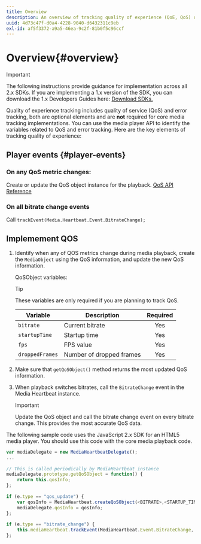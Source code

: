 ```yaml
---
title: Overview
description: An overview of tracking quality of experience (QoE, QoS) using the Media SDK.
uuid: 4d73c47f-d0a4-4228-9040-d6432311c9eb
exl-id: af5f3372-a9a5-46ea-9c2f-81b0f5c96ccf
---
```

# Overview{#overview}

>[!IMPORTANT]
>
>The following instructions provide guidance for implementation across all 2.x SDKs. If you are implementing a 1.x version of the SDK, you can download the 1.x Developers Guides here: [Download SDKs.](/help/sdk-implement/download-sdks.md)

Quality of experience tracking includes quality of service (QoS) and error tracking, both are optional elements and are **not** required for core media tracking implementations. You can use the media player API to identify the variables related to QoS and error tracking. Here are the key elements of tracking quality of experience:

## Player events {#player-events}

### On any QoS metric changes:

Create or update the QoS object instance for the playback. [QoS API Reference](https://adobe-marketing-cloud.github.io/media-sdks/reference/javascript/MediaHeartbeat.html#.createQoSObject)

### On all bitrate change events

Call `trackEvent(Media.Heartbeat.Event.BitrateChange);`

## Implemement QOS

1. Identify when any of QOS metrics change during media playback, create the `MediaObject` using the QoS information, and update the new QoS information.

    QoSObject variables:
 
    >[!TIP]
    >
    >These variables are only required if you are planning to track QoS.
 
    | Variable | Description | Required |
    | --- | --- | :---: |
    | `bitrate` | Current bitrate | Yes |
    | `startupTime` | Startup time | Yes |
    | `fps` | FPS value | Yes |
    | `droppedFrames` | Number of dropped frames | Yes |

1. Make sure that `getQoSObject()` method returns the most updated QoS information. 
1. When playback switches bitrates, call the `BitrateChange` event in the Media Heartbeat instance.

   >[!IMPORTANT]
   >
   >Update the QoS object and call the bitrate change event on every bitrate change. This provides the most accurate QoS data.

The following sample code uses the JavaScript 2.x SDK for an HTML5 media player. You should use this code with the core media playback code. 

```js
var mediaDelegate = new MediaHeartbeatDelegate(); 
...  
 
// This is called periodically by MediaHeartbeat instance 
mediaDelegate.prototype.getQoSObject = function() { 
    return this.qosInfo; 
}; 
 
if (e.type == "qos_update") { 
    var qosInfo = MediaHeartbeat.createQoSObject(<BITRATE>,<STARTUP_TIME>,<FPS>,<DROPPED_FRAMES>); 
    mediaDelegate.qosInfo = qosInfo; 
}; 
 
if (e.type == "bitrate_change") { 
    this.mediaHeartbeat.trackEvent(MediaHeartbeat.Event.BitrateChange, qosObject); 
};
```
